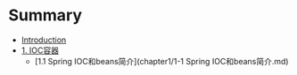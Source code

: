 # Summary

* [Introduction](README.md)
* [1. IOC容器](chapter1.md)
  * [1.1 Spring IOC和beans简介](chapter1/1-1 Spring IOC和beans简介.md)

